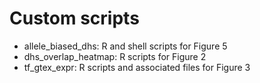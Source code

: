# Custom scripts
 * allele_biased_dhs: R and shell scripts for Figure 5
 * dhs_overlap_heatmap: R scripts for Figure 2
 * tf_gtex_expr: R scripts and associated files for Figure 3
